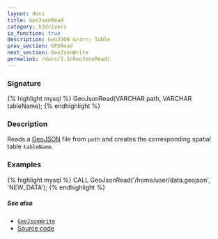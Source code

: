 ```yaml
---
layout: docs
title: GeoJsonRead
category: h2drivers
is_function: true
description: GeoJSON &rarr; Table
prev_section: GPXRead
next_section: GeoJsonWrite
permalink: /docs/1.3/GeoJsonRead/
---
```


### Signature

{% highlight mysql %}
GeoJsonRead(VARCHAR path, VARCHAR tableName);
{% endhighlight %}

### Description

Reads a [GeoJSON][wiki] file from `path` and creates the
corresponding spatial table `tableName`.

### Examples

{% highlight mysql %}
CALL GeoJsonRead('/home/user/data.geojson', 'NEW_DATA');
{% endhighlight %}

##### See also

* [`GeoJsonWrite`](../GeoJsonWrite)
* <a href="https://github.com/orbisgis/h2gis/blob/v1.3.0/h2gis-functions/src/main/java/org/h2gis/functions/io/geojson/GeoJsonRead.java" target="_blank">Source code</a>

[wiki]: http://en.wikipedia.org/wiki/GeoJSON
